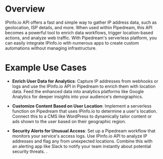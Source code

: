 # Overview

IPinfo.io API offers a fast and simple way to gather IP address data, such as geolocation, ISP details, and more. When used within Pipedream, this API becomes a powerful tool to enrich data workflows, trigger location-based actions, and analyze web traffic. With Pipedream's serverless platform, you can easily integrate IPinfo.io with numerous apps to create custom automations without managing infrastructure.

# Example Use Cases

- **Enrich User Data for Analytics**: Capture IP addresses from webhooks or logs and use the IPinfo.io API in Pipedream to enrich them with location data. Feed the enhanced data into analytics platforms like Google Analytics for deeper insights into your audience's demographics.

- **Customize Content Based on User Location**: Implement a serverless function on Pipedream that uses IPinfo.io to determine a user's location. Connect this to a CMS like WordPress to dynamically tailor content or ads shown to the user based on their geographic region.

- **Security Alerts for Unusual Access**: Set up a Pipedream workflow that monitors your service's access logs. Use IPinfo.io API to analyze IP addresses and flag any from unexpected locations. Combine this with an alerting app like Slack to notify your team instantly about potential security threats.
.
